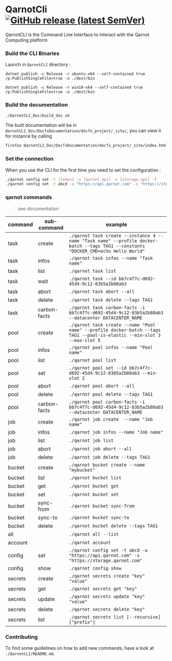 # QarnotCli [![GitHub release (latest SemVer)](https://img.shields.io/github/v/release/qarnot/qarnot-cli?sort=semver)](https://github.com/qarnot/qarnot-cli/releases)


QarnotCLI is the Command Line Interface to interact with the Qarnot Computing platform

### Build the CLI Binaries

Launch in `QarnotCLI` directory :

```
dotnet publish -c Release -r ubuntu-x64 --self-contained true /p:PublishSingleFile=true -o ./dest/bin
```
```
dotnet publish -c Release -r win10-x64 --self-contained true /p:PublishSingleFile=true -o ./dest/bin
```

### Build the documentation
```bash
./QarnotCLI_Doc/build_doc.sh
```

The built documentation will be in `QarnotCLI_Doc/DocfxDocumentation/docfx_project/_site/`, you can view
it for instance by calling

```bash
firefox QarnotCLI_Doc/DocfxDocumentation/docfx_project/_site/index.html
```


### Set the connection
When you use the CLI for the first time you need to set the configuration :
```bash
./qarnot config set -t [token] -u [qarnot.api] -s [storage.api] -f
./qarnot config set -t abcd -u "https://api.qarnot.com" -s "https://storage.qarnot.com"
```

### qarnot commands

> see documentation

|command|sub-command|example|
|-|-|-|
|task|create|`./qarnot task create --instance 4 --name "Task name" --profile docker-batch --tags TAG1 --constants "DOCKER_CMD=echo Hello World"`|
|task|infos|`./qarnot task infos --name "Task name"`|
|task|list|`./qarnot task list`|
|task|wait|`./qarnot task --id bb7c4f7c-d692-45d4-9c12-83b5a2b88ab3`|
|task|abort|`./qarnot task abort --all`|
|task|delete|`./qarnot task delete --tags TAG1`|
|task|carbon-facts|`./qarnot task carbon-facts -i bb7c4f7c-d692-45d4-9c12-83b5a2b88ab3 --datacenter DATACENTER_NAME`|
|pool|create|`./qarnot task create --name "Pool name" --profile docker-batch --tags TAG1 --pool-is-elastic --min-slot 3 --max-slot 5 `|
|pool|infos|`./qarnot pool infos --name "Pool name"`|
|pool|list|`./qarnot pool list`|
|pool|set|`./qarnot pool set --id bb7c4f7c-d692-45d4-9c12-83b5a2b88ab3 --min-slot 2`|
|pool|abort|`./qarnot pool abort --all`|
|pool|delete|`./qarnot pool delete --tags TAG1`|
|pool|carbon-facts|`./qarnot pool carbon-facts -i bb7c4f7c-d692-45d4-9c12-83b5a2b88ab3 --datacenter DATACENTER_NAME`|
|job|create|`./qarnot job create  --name "Job name"`|
|job|infos|`./qarnot job infos --name "Job name"`|
|job|list|`./qarnot job list`|
|job|abort|`./qarnot job abort --all`|
|job|delete|`./qarnot job delete --tags TAG1`|
|bucket|create|`./qarnot bucket create --name "mybucket"`|
|bucket|list|`./qarnot bucket list`|
|bucket|get|`./qarnot bucket get`|
|bucket|set|`./qarnot bucket set`|
|bucket|sync-from|`./qarnot bucket sync-from`|
|bucket|sync-to|`./qarnot bucket sync-to`|
|bucket|delete|`./qarnot bucket delete --tags TAG1`|
|all||`./qarnot all --list`|
|account||`./qarnot account`|
|config|set|`./qarnot config set -t abcd -u "https://api.qarnot.com" -s "https://storage.qarnot.com"`|
|config|show|`./qarnot config show`|
|secrets|create|`./qarnot secrets create "key" "value"`|
|secrets|get|`./qarnot secrets get "key"`|
|secrets|update|`./qarnot secrets update "key" "value"`|
|secrets|delete|`./qarnot secrets delete "key"`|
|secrets|list|`./qarnot secrets list [--recursive] ["prefix"]`|

### Contributing

To find some guidelines on how to add new commands, have a look at `./QarnotCLI/README.md`.
